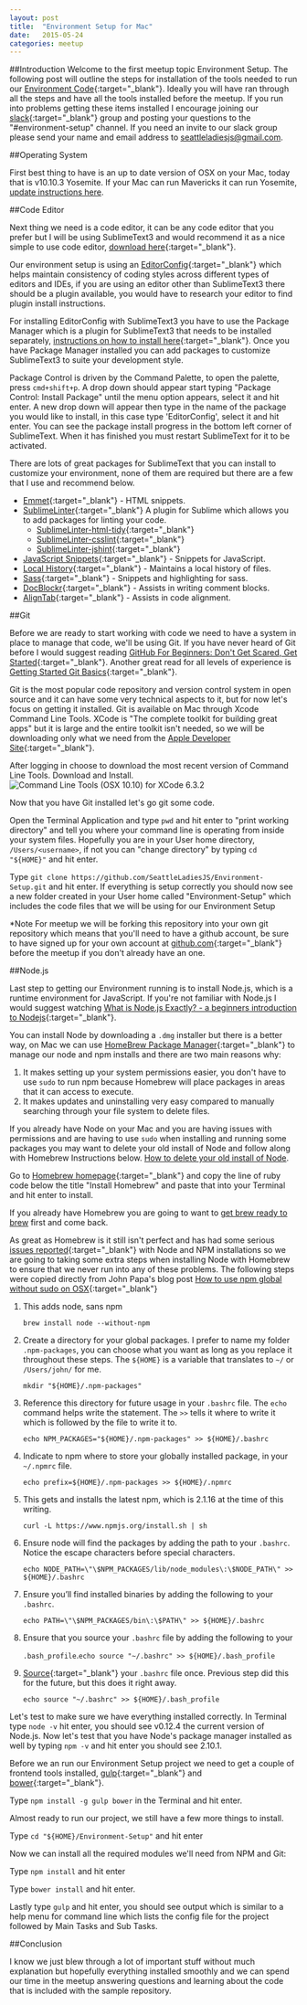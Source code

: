 ```yaml
---
layout: post
title:  "Environment Setup for Mac"
date:   2015-05-24
categories: meetup
---
```


##Introduction
Welcome to the first meetup topic Environment Setup. The following post will outline the steps for installation of the tools needed to run our [Environment Code](https://github.com/SeattleLadiesJS/Environment-Setup){:target="_blank"}. Ideally you will have ran through all the steps and have all the tools installed before the meetup. If you run into problems getting these items installed I encourage joining our [slack](https://seattleladiesjs.slack.com/){:target="_blank"} group and posting your questions to the "#environment-setup" channel. If you need an invite to our slack group please send your name and email address to [seattleladiesjs@gmail.com](mailto:seattleladiesjs@gmail.com). 


##Operating System

First best thing to have is an up to date version of OSX on your Mac, today that is v10.10.3 Yosemite. If your Mac can run Mavericks it can run Yosemite, [update instructions here](https://www.apple.com/support/osx/upgrade/). 

##Code Editor

Next thing we need is a code editor, it can be any code editor that you prefer but I will be using SublimeText3 and would recommend it as a nice simple to use code editor, [download here](http://www.sublimetext.com/3){:target="_blank"}.

Our environment setup is using an [EditorConfig](http://editorconfig.org/){:target="_blank"} which helps maintain consistency of coding styles across different types of editors and IDEs, if you are using an editor other than SublimeText3 there should be a plugin available, you would have to research your editor to find plugin install instructions. 

For installing EditorConfig with SublimeText3 you have to use the Package Manager which is a plugin for SublimeText3 that needs to be installed separately, [instructions on how to install here](https://packagecontrol.io/installation){:target="_blank"}. Once you have Package Manager installed you can add packages to customize SublimeText3 to suite your development style. 

Package Control is driven by the Command Palette, to open the palette, press `cmd+shift+p`.  A drop down should appear start typing "Package Control: Install Package" until the menu option appears, select it and hit enter. A new drop down will appear then type in the name of the package you would like to install, in this case type 'EditorConfig', select it and hit enter. You can see the package install progress in the bottom left corner of SublimeText. When it has finished you must restart SublimeText for it to be activated.

There are lots of great packages for SublimeText that you can install to customize your environment, none of them are required but there are a few that I use and recommend below.


- [Emmet](http://emmet.io/){:target="_blank"} - HTML snippets.
- [SublimeLinter](http://sublimelinter.readthedocs.org/en/latest/index.html){:target="_blank"} A plugin for Sublime which allows you to add packages for linting your code.
  - [SublimeLinter-html-tidy](https://github.com/SublimeLinter/SublimeLinter-html-tidy){:target="_blank"}
  - [SublimeLinter-csslint](https://github.com/SublimeLinter/SublimeLinter-csslint){:target="_blank"}
  - [SublimeLinter-jshint]( https://github.com/SublimeLinter/SublimeLinter-jshint){:target="_blank"}
- [JavaScript Snippets](https://github.com/jprichardson/sublime-js-snippets){:target="_blank"} - Snippets for JavaScript.
- [Local History](https://github.com/vishr/local-history){:target="_blank"} - Maintains a local history of files.
- [Sass](https://github.com/nathos/sass-textmate-bundle){:target="_blank"} - Snippets and highlighting for sass.
- [DocBlockr](https://github.com/Warin/Sublime/tree/master/DocBlockr){:target="_blank"} - Assists in writing comment blocks.
- [AlignTab](https://github.com/randy3k/AlignTab){:target="_blank"} - Assists in code alignment.


##Git

Before we are ready to start working with code we need to have a system in place to manage that code, we'll be using Git. If you have never heard of Git before I would suggest reading [GitHub For Beginners: Don't Get Scared, Get Started](http://readwrite.com/2013/09/30/understanding-github-a-journey-for-beginners-part-1){:target="_blank"}. Another great read for all levels of experience is [Getting Started Git Basics](https://git-scm.com/book/en/v2/Getting-Started-Git-Basics){:target="_blank"}.  

Git is the most popular code repository and version control system in open source and it can have some very technical aspects to it, but for now let's focus on getting it installed. Git is available on Mac through Xcode Command Line Tools. XCode is "The complete toolkit for building great apps" but it is large and the entire toolkit isn't needed, so we will be downloading only what we need from the [Apple Developer Site](https://idmsa.apple.com/IDMSWebAuth/login?&appIdKey=891bd3417a7776362562d2197f89480a8547b108fd934911bcbea0110d07f757&path=%2F%2Fdownloads%2Findex.action){:target="_blank"}.

After logging in choose to download the most recent version of Command Line Tools. Download and Install.
<img src="../images/xcclt.png" alt="Command Line Tools (OSX 10.10) for XCode 6.3.2">


Now that you have Git installed let's go git some code. 

Open the Terminal Application and type `pwd` and hit enter to "print working directory" and tell you where your command line is operating from inside your system files. Hopefully you are in your User home directory, `/Users/<username>`, if not you can "change directory" by typing `cd "${HOME}"` and hit enter.


Type `git clone https://github.com/SeattleLadiesJS/Environment-Setup.git` and hit enter. If everything is setup correctly you should now see a new folder created in your User home called "Environment-Setup" which includes the code files that we will be using for our Environment Setup

*Note For meetup we will be forking this repository into your own git repository which means that you'll need to have a github account, be sure to have signed up for your own account at [github.com](https://github.com/){:target="_blank"} before the meetup if you don't already have an one.

##Node.js

Last step to getting our Environment running is to install Node.js, which is a runtime environment for JavaScript. If you're not familiar with Node.js I would suggest watching [What is Node.js Exactly? - a beginners introduction to Nodejs](https://www.youtube.com/watch?v=pU9Q6oiQNd0){:target="_blank"}.

You can install Node by downloading a `.dmg` installer but there is a better way, on Mac we can use [HomeBrew Package Manager](http://computers.tutsplus.com/tutorials/homebrew-demystified-os-xs-ultimate-package-manager--mac-44884){:target="_blank"} to manage our node and npm installs and there are two main reasons why:

1. It makes setting up your system permissions easier, you don't have to use `sudo` to run npm because Homebrew will place packages in areas that it can access to execute.
2. It makes updates and uninstalling very easy compared to manually searching through your file system to delete files.

If you already have Node on your Mac and you are having issues with permissions and are having to use `sudo` when installing and running some packages you may want to delete your old install of Node and follow along with Homebrew Instructions below. [How to delete your old install of Node](/notes/how-to-remove-node-from-mac.html).

Go to [Homebrew homepage](http://brew.sh/){:target="_blank"} and copy the line of ruby code below the title "Install Homebrew" and paste that into your Terminal and hit enter to install.

If you already have Homebrew you are going to want to [get brew ready to brew](/notes/get-brew-ready-to-brew.html) first and come back.




As great as Homebrew is it still isn't perfect and has had some serious [issues reported](https://gist.github.com/DanHerbert/9520689){:target="_blank"} with Node and NPM installations so we are going to taking some extra steps when installing Node with Homebrew to ensure that we never run into any of these problems. The following steps were copied directly from John Papa's blog post [How to use npm global without sudo on OSX](http://www.johnpapa.net/how-to-use-npm-global-without-sudo-on-osx/){:target="_blank"}


1. This adds node, sans npm

    `brew install node --without-npm`

2. Create a directory for your global packages. I prefer to name my folder `.npm-packages`, you can choose what you want as long as you replace it throughout these steps. The `${HOME}` is a variable that translates to `~/` or `/Users/john/` for me.

    `mkdir "${HOME}/.npm-packages"`

3. Reference this directory for future usage in your `.bashrc` file. The `echo` command helps write the statement. The `>>` tells it where to write it which is followed by the file to write it to.

      `echo NPM_PACKAGES="${HOME}/.npm-packages" >> ${HOME}/.bashrc`

4. Indicate to npm where to store your globally installed package, in your `~/.npmrc` file.

    `echo prefix=${HOME}/.npm-packages >> ${HOME}/.npmrc`

5. This gets and installs the latest npm, which is 2.1.16 at the time of this writing.

    `curl -L https://www.npmjs.org/install.sh | sh`

6. Ensure node will find the packages by adding the path to your `.bashrc`. Notice the escape characters before special characters.

    `echo NODE_PATH=\"\$NPM_PACKAGES/lib/node_modules\:\$NODE_PATH\" >> ${HOME}/.bashrc`

7. Ensure you’ll find installed binaries by adding the following to your `.bashrc`.

    `echo PATH=\"\$NPM_PACKAGES/bin\:\$PATH\" >> ${HOME}/.bashrc`

8. Ensure that you source your `.bashrc` file by adding the following to your 

    `.bash_profile`.`echo source "~/.bashrc" >> ${HOME}/.bash_profile`

9. [Source](http://tldp.org/HOWTO/Bash-Prompt-HOWTO/x237.html){:target="_blank"} your `.bashrc` file once. Previous step did this for the future, but this does it right away.
  
    `echo source "~/.bashrc" >> ${HOME}/.bash_profile`

Let's test to make sure we have everything installed correctly. In Terminal type `node -v` hit enter, you should see v0.12.4 the current version of Node.js. Now let's test that you have Node's package manager installed as well by typing `npm -v` and hit enter you should see 2.10.1.

Before we an run our Environment Setup project we need to get a couple of frontend tools installed, [gulp](http://gulpjs.com/){:target="_blank"} and [bower](http://bower.io/){:target="_blank"}. 

  Type `npm install -g gulp bower` in the Terminal and hit enter. 

Almost ready to run our project, we still have a few more things to install.

  Type `cd "${HOME}/Environment-Setup"` and hit enter

Now we can install all the required modules we'll need from NPM and Git:

Type `npm install` and hit enter 

Type `bower install` and hit enter. 

Lastly type `gulp` and hit enter, you should see output which is similar to a help menu for command line which lists the config file for the project followed by Main Tasks and Sub Tasks.


##Conclusion

I know we just blew through a lot of important stuff without much explanation but hopefully everything installed smoothly and we can spend our time in the meetup answering questions and learning about the code that is included with the sample repository. 



